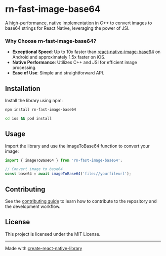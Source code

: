 # rn-fast-image-base64

A high-performance, native implementation in C++ to convert images to base64 strings for React Native, leveraging the power of JSI.

### Why Choose rn-fast-image-base64?

- **Exceptional Speed**: Up to 10x faster than [react-native-image-base64](https://github.com/SnappFr/react-native-image-base64) on Android and approximately 1.5x faster on iOS.
- **Native Performance**: Utilizes C++ and JSI for efficient image processing.
- **Ease of Use**: Simple and straightforward API.

## Installation

Install the library using npm:

```sh
npm install rn-fast-image-base64

cd ios && pod install
```

## Usage

Import the library and use the imageToBase64 function to convert your image:

```js
import { imageToBase64 } from 'rn-fast-image-base64';

// Convert image to base64
const base64 = await imageToBase64('file://yourfileurl');

```

## Contributing

See the [contributing guide](CONTRIBUTING.md) to learn how to contribute to the repository and the development workflow.

## License

This project is licensed under the MIT License.

---

Made with [create-react-native-library](https://github.com/callstack/react-native-builder-bob)
